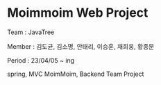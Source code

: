 # Moimmoim Web Project
Team : JavaTree 

Member : 김도균, 김소명, 안태리, 이승훈, 채희웅, 황종문

Period : 23/04/05 ~ ing

spring, MVC
MoimMoim, Backend Team Project
